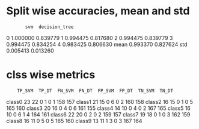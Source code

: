 # Split wise accuracies, mean and std
           svm  decision_tree
0     1.000000       0.839779
1     0.994475       0.817680
2     0.994475       0.839779
3     0.994475       0.834254
4     0.983425       0.806630
mean  0.993370       0.827624
std   0.005413       0.013260

# clss wise metrics
        TP_SVM  TP_DT  FN_SVM  FN_DT  FP_SVM  FP_DT  TN_SVM  TN_DT
class0      23     22       0      1       0      1     158    157
class1      21     15       0      6       0      2     160    158
class2      16     15       0      1       0      5     165    160
class3      20     16       0      4       0      6     161    155
class4      14     10       0      4       0      2     167    165
class5      16     10       0      6       1      4     164    161
class6      22     20       0      2       0      2     159    157
class7      19     18       0      1       0      3     162    159
class8      16     11       0      5       0      5     165    160
class9      13     11       1      3       0      3     167    164
